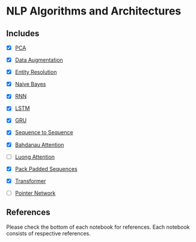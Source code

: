 # NLP Algorithms and Architectures


## Includes

- [x] [PCA](https://github.com/arunism/NLP-Fundamentals/blob/master/03-Algorithms/01-PCA.ipynb)
- [x] [Data Augmentation](https://github.com/arunism/NLP-Fundamentals/blob/master/03-Algorithms/02-Data-Augmentation.ipynb)
- [x] [Entity Resolution](https://github.com/arunism/NLP-Fundamentals/blob/master/03-Algorithms/03-Entity-Resolution.ipynb)
- [x] [Naive Bayes](https://github.com/arunism/NLP-Fundamentals/blob/master/03-Algorithms/04-Naive-Bayes.ipynb)
- [x] [RNN](https://github.com/arunism/NLP-Fundamentals/blob/master/03-Algorithms/05-RNN.ipynb)
- [x] [LSTM](https://github.com/arunism/NLP-Fundamentals/blob/master/03-Algorithms/06-LSTM.ipynb)
- [x] [GRU](https://github.com/arunism/NLP-Fundamentals/blob/master/03-Algorithms/07-GRU.ipynb)
- [x] [Sequence to Sequence](https://github.com/arunism/NLP-Fundamentals/blob/master/03-Algorithms/08-Seq2seq.ipynb)
- [x] [Bahdanau Attention](https://github.com/arunism/NLP-Fundamentals/blob/master/03-Algorithms/09-Bahdanau-Attention.ipynb)
- [ ] [Luong Attention](https://github.com/arunism/NLP-Fundamentals/blob/master/03-Algorithms/10-Luong-Attention.ipynb)
- [x] [Pack Padded Sequences](https://github.com/arunism/NLP-Fundamentals/blob/master/03-Algorithms/11-Pack-Padded-Sequences.ipynb)
- [x] [Transformer](https://github.com/arunism/NLP-Fundamentals/blob/master/03-Algorithms/12-Transformer.ipynb)
- [ ] [Pointer Network](https://github.com/arunism/NLP-Fundamentals/blob/master/03-Algorithms/13-Pointer-Network.ipynb)


## References

Please check the bottom of each notebook for references. Each notebook consists of respective references.
